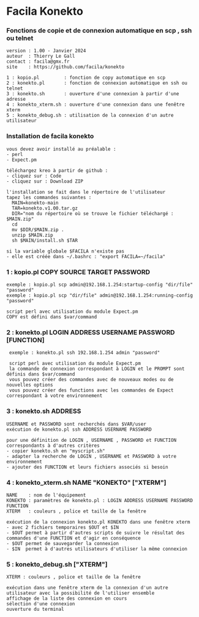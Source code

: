 # Facila Konekto
### Fonctions de copie et de connexion automatique en scp , ssh ou telnet
    version : 1.00 - Janvier 2024
    auteur  : Thierry Le Gall
    contact : facila@gmx.fr
    site    : https://github.com/facila/konekto

    1 : kopio.pl         : fonction de copy automatique en scp
    2 : konekto.pl       : fonction de connexion automatique en ssh ou telnet
    3 : konekto.sh       : ouverture d'une connexion à partir d'une adresse
    4 : konekto_xterm.sh : ouverture d'une connexion dans une fenêtre xterm
    5 : konekto_debug.sh : utilisation de la connexion d'un autre utilisateur

### Installation de facila konekto
    vous devez avoir installé au préalable :
    - perl 
    - Expect.pm

    téléchargez kreo à partir de github :
    - cliquez sur : Code
    - cliquez sur : Download ZIP

    l'installation se fait dans le répertoire de l'utilisateur
    tapez les commandes suivantes :
      MAIN=konekto-main
      TAR=konekto.v1.00.tar.gz
      DIR="nom du répertoire où se trouve le fichier téléchargé : $MAIN.zip"
      cd
      mv $DIR/$MAIN.zip .
      unzip $MAIN.zip
      sh $MAIN/install.sh $TAR

    si la variable globale $FACILA n'existe pas
    - elle est créée dans ~/.bashrc : "export FACILA=~/facila"
  
### 1 : kopio.pl COPY SOURCE TARGET PASSWORD
    exemple : kopio.pl scp admin@192.168.1.254:startup-config "dir/file" "password"
    exemple : kopio.pl scp "dir/file" admin@192.168.1.254:running-config "password"

    script perl avec utilisation du module Expect.pm
    COPY est défini dans $var/command

### 2 : konekto.pl LOGIN ADDRESS USERNAME PASSWORD [FUNCTION]
     exemple : konekto.pl ssh 192.168.1.254 admin "password"

     script perl avec utilisation du module Expect.pm
     la commande de connexion correspondant à LOGIN et le PROMPT sont définis dans $var/command
     vous pouvez créer des commandes avec de nouveaux modes ou de nouvelles options 
     vous pouvez créer des functions avec les commandes de Expect correspondant à votre environnement

### 3 : konekto.sh ADDRESS 
    USERNAME et PASSWORD sont recherchés dans $VAR/user
    exécution de konekto.pl ssh ADDRESS USERNAME PASSWORD

    pour une définition de LOGIN , USERNAME , PASSWORD et FUNCTION correspondants à d'autres critères 
    - copier konekto.sh en "myscript.sh"
    - adapter la recherche de LOGIN , USERNAME et PASSWORD à votre environnement
    - ajouter des FUNCTION et leurs fichiers associés si besoin

### 4 : konekto_xterm.sh NAME "KONEKTO" ["XTERM"]
    NAME    : nom de l'équipement
    KONEKTO : paramètres de konekto.pl : LOGIN ADDRESS USERNAME PASSWORD FUNCTION
    XTERM   : couleurs , police et taille de la fenêtre

    exécution de la connexion konekto.pl KONEKTO dans une fenêtre xterm
    - avec 2 fichiers temporaires $OUT et $IN
    - $OUT permet à partir d'autres scripts de suivre le résultat des commandes d'une FUNCTION et d'agir en conséquence
    - $OUT permet de sauvegarder la connexion
    - $IN  permet à d'autres utilisateurs d'utiliser la même connexion

### 5 : konekto_debug.sh ["XTERM"]
    XTERM : couleurs , police et taille de la fenêtre

    exécution dans une fenêtre xterm de la connexion d'un autre utilisateur avec la possibilité de l'utiliser ensemble
    affichage de la liste des connexion en cours 
    sélection d'une connexion
    ouverture du terminal
